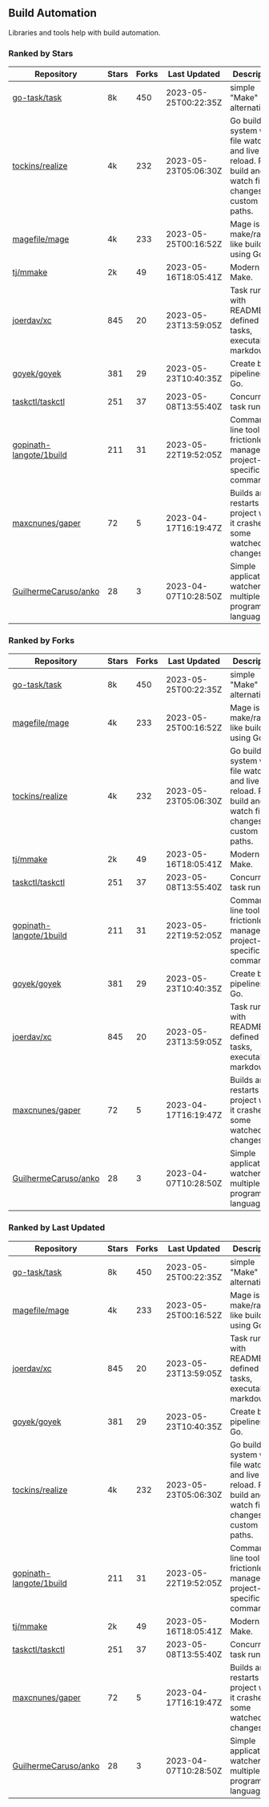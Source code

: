 ## Build Automation

Libraries and tools help with build automation.

### Ranked by Stars

| Repository | Stars | Forks | Last Updated | Description | 
|------------|-------|-------|--------------|-------------|
| [go-task/task](https://github.com/go-task/task) | 8k | 450 | 2023-05-25T00:22:35Z |  simple "Make" alternative. |
| [tockins/realize](https://github.com/tockins/realize) | 4k | 232 | 2023-05-23T05:06:30Z |  Go build a system with file watchers and live to reload. Run, build and watch file changes with custom paths. |
| [magefile/mage](https://github.com/magefile/mage) | 4k | 233 | 2023-05-25T00:16:52Z |  Mage is a make/rake-like build tool using Go. |
| [tj/mmake](https://github.com/tj/mmake) | 2k | 49 | 2023-05-16T18:05:41Z |  Modern Make. |
| [joerdav/xc](https://github.com/joerdav/xc) | 845 | 20 | 2023-05-23T13:59:05Z |  Task runner with README.md defined tasks, executable markdown. |
| [goyek/goyek](https://github.com/goyek/goyek) | 381 | 29 | 2023-05-23T10:40:35Z |  Create build pipelines in Go. |
| [taskctl/taskctl](https://github.com/taskctl/taskctl) | 251 | 37 | 2023-05-08T13:55:40Z |  Concurrent task runner. |
| [gopinath-langote/1build](https://github.com/gopinath-langote/1build) | 211 | 31 | 2023-05-22T19:52:05Z |  Command line tool to frictionlessly manage project-specific commands. |
| [maxcnunes/gaper](https://github.com/maxcnunes/gaper) | 72 | 5 | 2023-04-17T16:19:47Z |  Builds and restarts a Go project when it crashes or some watched file changes. |
| [GuilhermeCaruso/anko](https://github.com/GuilhermeCaruso/anko) | 28 | 3 | 2023-04-07T10:28:50Z |  Simple application watcher for multiple programming languages. |

### Ranked by Forks

| Repository | Stars | Forks | Last Updated | Description | 
|------------|-------|-------|--------------|-------------|
| [go-task/task](https://github.com/go-task/task) | 8k | 450 | 2023-05-25T00:22:35Z |  simple "Make" alternative. |
| [magefile/mage](https://github.com/magefile/mage) | 4k | 233 | 2023-05-25T00:16:52Z |  Mage is a make/rake-like build tool using Go. |
| [tockins/realize](https://github.com/tockins/realize) | 4k | 232 | 2023-05-23T05:06:30Z |  Go build a system with file watchers and live to reload. Run, build and watch file changes with custom paths. |
| [tj/mmake](https://github.com/tj/mmake) | 2k | 49 | 2023-05-16T18:05:41Z |  Modern Make. |
| [taskctl/taskctl](https://github.com/taskctl/taskctl) | 251 | 37 | 2023-05-08T13:55:40Z |  Concurrent task runner. |
| [gopinath-langote/1build](https://github.com/gopinath-langote/1build) | 211 | 31 | 2023-05-22T19:52:05Z |  Command line tool to frictionlessly manage project-specific commands. |
| [goyek/goyek](https://github.com/goyek/goyek) | 381 | 29 | 2023-05-23T10:40:35Z |  Create build pipelines in Go. |
| [joerdav/xc](https://github.com/joerdav/xc) | 845 | 20 | 2023-05-23T13:59:05Z |  Task runner with README.md defined tasks, executable markdown. |
| [maxcnunes/gaper](https://github.com/maxcnunes/gaper) | 72 | 5 | 2023-04-17T16:19:47Z |  Builds and restarts a Go project when it crashes or some watched file changes. |
| [GuilhermeCaruso/anko](https://github.com/GuilhermeCaruso/anko) | 28 | 3 | 2023-04-07T10:28:50Z |  Simple application watcher for multiple programming languages. |

### Ranked by Last Updated

| Repository | Stars | Forks | Last Updated | Description | 
|------------|-------|-------|--------------|-------------|
| [go-task/task](https://github.com/go-task/task) | 8k | 450 | 2023-05-25T00:22:35Z |  simple "Make" alternative. |
| [magefile/mage](https://github.com/magefile/mage) | 4k | 233 | 2023-05-25T00:16:52Z |  Mage is a make/rake-like build tool using Go. |
| [joerdav/xc](https://github.com/joerdav/xc) | 845 | 20 | 2023-05-23T13:59:05Z |  Task runner with README.md defined tasks, executable markdown. |
| [goyek/goyek](https://github.com/goyek/goyek) | 381 | 29 | 2023-05-23T10:40:35Z |  Create build pipelines in Go. |
| [tockins/realize](https://github.com/tockins/realize) | 4k | 232 | 2023-05-23T05:06:30Z |  Go build a system with file watchers and live to reload. Run, build and watch file changes with custom paths. |
| [gopinath-langote/1build](https://github.com/gopinath-langote/1build) | 211 | 31 | 2023-05-22T19:52:05Z |  Command line tool to frictionlessly manage project-specific commands. |
| [tj/mmake](https://github.com/tj/mmake) | 2k | 49 | 2023-05-16T18:05:41Z |  Modern Make. |
| [taskctl/taskctl](https://github.com/taskctl/taskctl) | 251 | 37 | 2023-05-08T13:55:40Z |  Concurrent task runner. |
| [maxcnunes/gaper](https://github.com/maxcnunes/gaper) | 72 | 5 | 2023-04-17T16:19:47Z |  Builds and restarts a Go project when it crashes or some watched file changes. |
| [GuilhermeCaruso/anko](https://github.com/GuilhermeCaruso/anko) | 28 | 3 | 2023-04-07T10:28:50Z |  Simple application watcher for multiple programming languages. |

